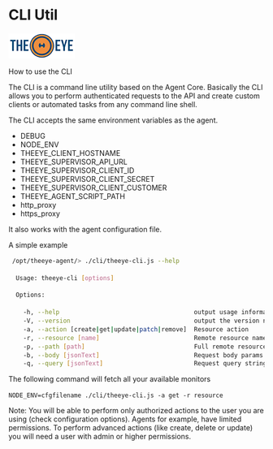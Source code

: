 # CLI Util

[![theeye.io](../../images/logo-theeye-theOeye-logo2.png)](https://theeye.io/en/index.html)

How to use the CLI

The CLI is a command line utility based on the Agent Core. Basically the CLI allows you to perform authenticated requests to the API and create custom clients or automated tasks from any command line shell.

The CLI accepts the same environment variables as the agent.

* DEBUG
* NODE\_ENV
* THEEYE\_CLIENT\_HOSTNAME
* THEEYE\_SUPERVISOR\_API\_URL
* THEEYE\_SUPERVISOR\_CLIENT\_ID
* THEEYE\_SUPERVISOR\_CLIENT\_SECRET
* THEEYE\_SUPERVISOR\_CLIENT\_CUSTOMER
* THEEYE\_AGENT\_SCRIPT\_PATH
* http\_proxy
* https\_proxy

It also works with the agent configuration file.

A simple example

```bash
 /opt/theeye-agent/> ./cli/theeye-cli.js --help

  Usage: theeye-cli [options]

  Options:

    -h, --help                                     output usage information
    -V, --version                                  output the version number
    -a, --action [create|get|update|patch|remove]  Resource action
    -r, --resource [name]                          Remote resource name
    -p, --path [path]                              Full remote resource path
    -b, --body [jsonText]                          Request body params in json format
    -q, --query [jsonText]                         Request query string in json format
```

The following command will fetch all your available monitors

`NODE_ENV=cfgfilename ./cli/theeye-cli.js -a get -r resource`

Note: You will be able to perform only authorized actions to the user you are using \(check configuration options\). Agents for example, have limited permissions. To perform advanced actions \(like create, delete or update\) you will need a user with admin or higher permissions.

